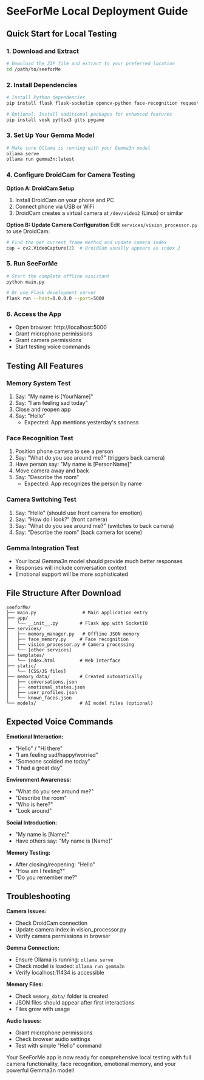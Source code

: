 # SeeForMe Local Deployment Guide

## Quick Start for Local Testing

### 1. Download and Extract
```bash
# Download the ZIP file and extract to your preferred location
cd /path/to/seeforMe
```

### 2. Install Dependencies
```bash
# Install Python dependencies
pip install flask flask-socketio opencv-python face-recognition requests numpy pathlib

# Optional: Install additional packages for enhanced features
pip install vosk pyttsx3 gtts pygame
```

### 3. Set Up Your Gemma Model
```bash
# Make sure Ollama is running with your Gemma3n model
ollama serve
ollama run gemma3n:latest
```

### 4. Configure DroidCam for Camera Testing

**Option A: DroidCam Setup**
1. Install DroidCam on your phone and PC
2. Connect phone via USB or WiFi
3. DroidCam creates a virtual camera at `/dev/video2` (Linux) or similar

**Option B: Update Camera Configuration**
Edit `services/vision_processor.py` to use DroidCam:
```python
# Find the get_current_frame method and update camera index
cap = cv2.VideoCapture(2)  # DroidCam usually appears as index 2
```

### 5. Run SeeForMe
```bash
# Start the complete offline assistant
python main.py

# Or use Flask development server
flask run --host=0.0.0.0 --port=5000
```

### 6. Access the App
- Open browser: http://localhost:5000
- Grant microphone permissions
- Grant camera permissions
- Start testing voice commands

## Testing All Features

### Memory System Test
1. Say: "My name is [YourName]"
2. Say: "I am feeling sad today"
3. Close and reopen app
4. Say: "Hello" 
   - Expected: App mentions yesterday's sadness

### Face Recognition Test
1. Position phone camera to see a person
2. Say: "What do you see around me?" (triggers back camera)
3. Have person say: "My name is [PersonName]"
4. Move camera away and back
5. Say: "Describe the room"
   - Expected: App recognizes the person by name

### Camera Switching Test
1. Say: "Hello" (should use front camera for emotion)
2. Say: "How do I look?" (front camera)
3. Say: "What do you see around me?" (switches to back camera)
4. Say: "Describe the room" (back camera for scene)

### Gemma Integration Test
- Your local Gemma3n model should provide much better responses
- Responses will include conversation context
- Emotional support will be more sophisticated

## File Structure After Download
```
seeforMe/
├── main.py                 # Main application entry
├── app/
│   └── __init__.py        # Flask app with SocketIO
├── services/
│   ├── memory_manager.py   # Offline JSON memory
│   ├── face_memory.py     # Face recognition
│   ├── vision_processor.py # Camera processing
│   └── [other services]
├── templates/
│   └── index.html         # Web interface
├── static/
│   └── [CSS/JS files]
├── memory_data/           # Created automatically
│   ├── conversations.json
│   ├── emotional_states.json
│   ├── user_profiles.json
│   └── known_faces.json
└── models/                # AI model files (optional)
```

## Expected Voice Commands

**Emotional Interaction:**
- "Hello" / "Hi there" 
- "I am feeling sad/happy/worried"
- "Someone scolded me today"
- "I had a great day"

**Environment Awareness:**
- "What do you see around me?"
- "Describe the room"
- "Who is here?"
- "Look around"

**Social Introduction:**
- "My name is [Name]"
- Have others say: "My name is [Name]"

**Memory Testing:**
- After closing/reopening: "Hello"
- "How am I feeling?"
- "Do you remember me?"

## Troubleshooting

**Camera Issues:**
- Check DroidCam connection
- Update camera index in vision_processor.py
- Verify camera permissions in browser

**Gemma Connection:**
- Ensure Ollama is running: `ollama serve`
- Check model is loaded: `ollama run gemma3n`
- Verify localhost:11434 is accessible

**Memory Files:**
- Check `memory_data/` folder is created
- JSON files should appear after first interactions
- Files grow with usage

**Audio Issues:**
- Grant microphone permissions
- Check browser audio settings
- Test with simple "Hello" command

Your SeeForMe app is now ready for comprehensive local testing with full camera functionality, face recognition, emotional memory, and your powerful Gemma3n model!